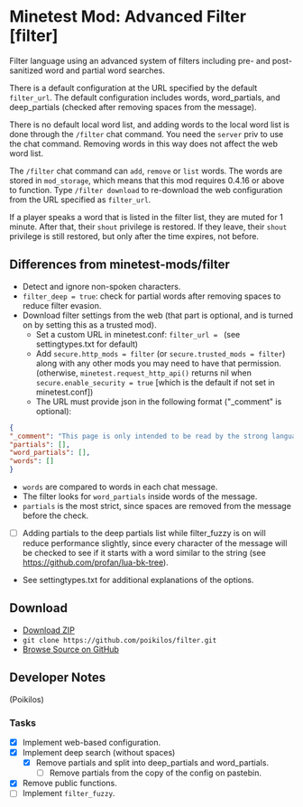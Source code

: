 # Minetest Mod: Advanced Filter [filter]

Filter language using an advanced system of filters including pre- and
post-sanitized word and partial word searches.

There is a default configuration at the URL specified by the default
`filter_url`. The default configuration includes words, word_partials,
and deep_partials (checked after removing spaces from the message).

There is no default local word list, and adding words to the local word
list is done through the `/filter` chat command. You need the `server`
priv to use the chat command. Removing words in this way does not affect
the web word list.

The `/filter` chat command can `add`, `remove` or `list` words. The
words are stored in `mod_storage`, which means that this mod requires
0.4.16 or above to function. Type `/filter download` to re-download the
web configuration from the URL specified as `filter_url`.

If a player speaks a word that is listed in the filter list, they are
muted for 1 minute. After that, their `shout` privilege is restored.
If they leave, their `shout` privilege is still restored, but only after
the time expires, not before.


## Differences from minetest-mods/filter
- Detect and ignore non-spoken characters.
- `filter_deep = true`: check for partial words after removing spaces to
  reduce filter evasion.
- Download filter settings from the web (that part is optional, and is
  turned on by setting this as a trusted mod).
  - Set a custom URL in minetest.conf: `filter_url = ` (see
    settingtypes.txt for default)
  - Add `secure.http_mods = filter` (or `secure.trusted_mods = filter`)
    along with any other mods you may need to have that permission.
    (otherwise, `minetest.request_http_api()` returns nil when
    `secure.enable_security = true` [which is the default if not set in
    minetest.conf])
  - The URL must provide json in the following format ("_comment" is
    optional):
```json
{
"_comment": "This page is only intended to be read by the strong language filter program, not displayed.",
"partials": [],
"word_partials": [],
"words": []
}
```
  - `words` are compared to words in each chat message.
  - The filter looks for `word_partials` inside words of the message.
  - `partials` is the most strict, since spaces are removed from the
    message before the check.
  - [ ] Adding partials to the deep partials list while filter_fuzzy
    is on will reduce performance slightly, since every character of
    the message will be checked to see if it starts with a word similar
    to the string (see https://github.com/profan/lua-bk-tree).
- See settingtypes.txt for additional explanations of the options.


## Download
- [Download ZIP](https://github.com/poikilos/filter/archive/master.zip)
- `git clone https://github.com/poikilos/filter.git`
- [Browse Source on GitHub](https://github.com/poikilos/filter)


## Developer Notes
(Poikilos)

### Tasks
- [x] Implement web-based configuration.
- [x] Implement deep search (without spaces)
  - [x] Remove partials and split into deep_partials and word_partials.
    - [ ] Remove partials from the copy of the config on pastebin.
- [x] Remove public functions.
- [ ] Implement `filter_fuzzy`.
